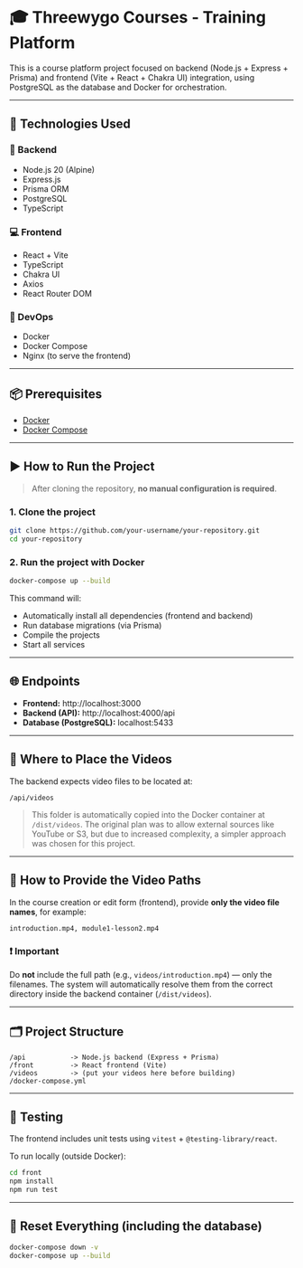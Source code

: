 # 🎓 Threewygo Courses - Training Platform

This is a course platform project focused on backend (Node.js + Express + Prisma) and frontend (Vite + React + Chakra UI) integration, using PostgreSQL as the database and Docker for orchestration.

---

## 🚀 Technologies Used

### 🔧 Backend
- Node.js 20 (Alpine)
- Express.js
- Prisma ORM
- PostgreSQL
- TypeScript

### 💻 Frontend
- React + Vite
- TypeScript
- Chakra UI
- Axios
- React Router DOM

### 🐳 DevOps
- Docker
- Docker Compose
- Nginx (to serve the frontend)

---

## 📦 Prerequisites

- [Docker](https://www.docker.com/)
- [Docker Compose](https://docs.docker.com/compose/)

---

## ▶️ How to Run the Project

> After cloning the repository, **no manual configuration is required**.

### 1. Clone the project

```bash
git clone https://github.com/your-username/your-repository.git
cd your-repository
```

### 2. Run the project with Docker

```bash
docker-compose up --build
```

This command will:

- Automatically install all dependencies (frontend and backend)
- Run database migrations (via Prisma)
- Compile the projects
- Start all services

---

## 🌐 Endpoints

- **Frontend:** http://localhost:3000  
- **Backend (API):** http://localhost:4000/api  
- **Database (PostgreSQL):** localhost:5433

---

## 📁 Where to Place the Videos

The backend expects video files to be located at:

```
/api/videos
```

> This folder is automatically copied into the Docker container at `/dist/videos`. The original plan was to allow external sources like YouTube or S3, but due to increased complexity, a simpler approach was chosen for this project.

---

## 🧭 How to Provide the Video Paths

In the course creation or edit form (frontend), provide **only the video file names**, for example:

```
introduction.mp4, module1-lesson2.mp4
```

### ❗ Important

Do **not** include the full path (e.g., `videos/introduction.mp4`) — only the filenames. The system will automatically resolve them from the correct directory inside the backend container (`/dist/videos`).

---

## 🗂️ Project Structure

```
/api           -> Node.js backend (Express + Prisma)
/front         -> React frontend (Vite)
/videos        -> (put your videos here before building)
/docker-compose.yml
```

---

## 🧪 Testing

The frontend includes unit tests using `vitest` + `@testing-library/react`.

To run locally (outside Docker):

```bash
cd front
npm install
npm run test
```

---

## 🧹 Reset Everything (including the database)

```bash
docker-compose down -v
docker-compose up --build
```